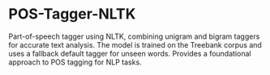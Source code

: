 # POS-Tagger-NLTK
Part-of-speech tagger using NLTK, combining unigram and bigram taggers for accurate text analysis. The model is trained on the Treebank corpus and uses a fallback default tagger for unseen words. Provides a foundational approach to POS tagging for NLP tasks.
